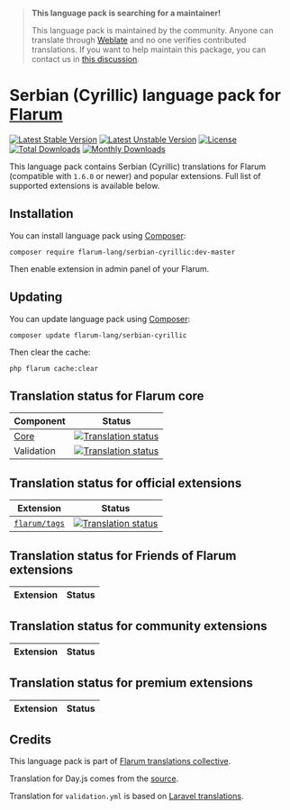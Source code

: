 > **This language pack is searching for a maintainer!**
>
> This language pack is maintained by the community. Anyone can translate through [Weblate](https://weblate.rob006.net/languages/sr_Cyrl/flarum/) and no one verifies contributed translations. If you want to help maintain this package, you can contact us in [this discussion](https://discuss.flarum.org/d/27519-the-flarum-language-project).


# Serbian (Cyrillic) language pack for [Flarum](https://flarum.org/)

[![Latest Stable Version](https://img.shields.io/packagist/v/flarum-lang/serbian-cyrillic?color=success&label=stable)](https://packagist.org/packages/flarum-lang/serbian-cyrillic) 
[![Latest Unstable Version](https://img.shields.io/packagist/v/flarum-lang/serbian-cyrillic?include_prereleases&label=unstable)](https://packagist.org/packages/flarum-lang/serbian-cyrillic) 
[![License](https://img.shields.io/packagist/l/flarum-lang/serbian-cyrillic)](https://packagist.org/packages/flarum-lang/serbian-cyrillic) 
[![Total Downloads](https://img.shields.io/packagist/dt/flarum-lang/serbian-cyrillic)](https://packagist.org/packages/flarum-lang/serbian-cyrillic/stats) 
[![Monthly Downloads](https://img.shields.io/packagist/dm/flarum-lang/serbian-cyrillic)](https://packagist.org/packages/flarum-lang/serbian-cyrillic/stats) 

This language pack contains Serbian (Cyrillic) translations for Flarum (compatible with `1.6.0` or newer) and popular extensions. Full list of supported extensions is available below.


## Installation

You can install language pack using [Composer](https://getcomposer.org/):

```console
composer require flarum-lang/serbian-cyrillic:dev-master
```

Then enable extension in admin panel of your Flarum.


## Updating

You can update language pack using [Composer](https://getcomposer.org/):

```console
composer update flarum-lang/serbian-cyrillic
```

Then clear the cache:

```console
php flarum cache:clear
```


## Translation status for Flarum core

| Component | Status |
| --- | --- |
| [Core](https://github.com/flarum/flarum-core) | [![Translation status](https://weblate.rob006.net/widgets/flarum/sr_Cyrl/core/svg-badge.svg)](https://weblate.rob006.net/projects/flarum/core/sr_Cyrl/) |
| Validation | [![Translation status](https://weblate.rob006.net/widgets/flarum/sr_Cyrl/validation/svg-badge.svg)](https://weblate.rob006.net/projects/flarum/validation/sr_Cyrl/) |


## Translation status for official extensions

<!-- flarum-extensions-list-start -->

| Extension | Status |
| --- | --- |
| [`flarum/tags`](https://github.com/flarum/tags) | [![Translation status](https://weblate.rob006.net/widgets/flarum/sr_Cyrl/flarum-tags/svg-badge.svg)](https://weblate.rob006.net/projects/flarum/flarum-tags/sr_Cyrl/) |

<!-- flarum-extensions-list-stop -->


## Translation status for Friends of Flarum extensions

<!-- fof-extensions-list-start -->

| Extension | Status |
| --- | --- |

<!-- fof-extensions-list-stop -->


## Translation status for community extensions

<!-- various-extensions-list-start -->

| Extension | Status |
| --- | --- |

<!-- various-extensions-list-stop -->


## Translation status for premium extensions

<!-- premium-extensions-list-start -->

| Extension | Status |
| --- | --- |

<!-- premium-extensions-list-stop -->


## Credits

This language pack is part of [Flarum translations collective](https://github.com/rob006-software/flarum-translations).

Translation for Day.js comes from the [source](https://github.com/iamkun/dayjs/blob/v1.10.4/src/locale/sr_Cyrl.js).

Translation for `validation.yml` is based on [Laravel translations](https://github.com/Laravel-Lang/lang/blob/8.1.3/src/sr_Cyrl/validation.php).
